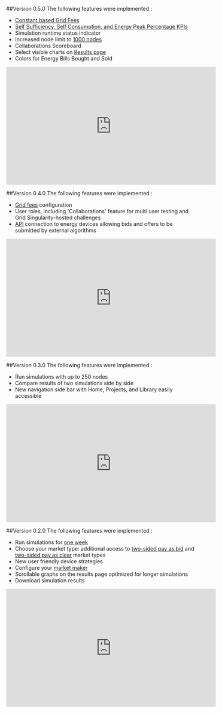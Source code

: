 ##Version 0.5.0
The following features were implemented :

* [Constant based Grid Fees](constant-fees.md)
* [Self Sufficiency, Self Consumption, and Energy Peak Percentage KPIs](kpis.md)
* Simulation runtime status indicator
* Increased node limit to [1000 nodes](grid-setup.md)
* Collaborations Scoreboard
* Select visible charts on [Results page](results.md)
* Colors for Energy Bills Bought and Sold


<iframe width="560" height="315" src="https://www.youtube.com/embed/RJmKY-sPxKo" frameborder="0" allow="accelerometer; autoplay; encrypted-media; gyroscope; picture-in-picture" allowfullscreen></iframe>


##Version 0.4.0
The following features were implemented :

* [Grid fees](percentage-fees.md) configuration
* User roles, including 'Collaborations' feature for multi user testing and Grid Singularity-hosted challenges
* [API](api.md) connection to energy devices allowing bids and offers to be submitted by external algorithms 


<iframe width="560" height="315" src="https://www.youtube.com/embed/8un6qw_CGjI" frameborder="0" allow="accelerometer; autoplay; encrypted-media; gyroscope; picture-in-picture" allowfullscreen></iframe>


##Version 0.3.0
The following features were implemented :

* Run simulations with up to 250 nodes
* Compare results of two simulations side by side
* New navigation side bar with Home, Projects, and Library easily accessible


<iframe width="560" height="315" src="https://www.youtube.com/embed/0hOJ_GAH-rs" frameborder="0" allow="accelerometer; autoplay; encrypted-media; gyroscope; picture-in-picture" allowfullscreen></iframe>

##Version 0.2.0
The following features were implemented :

* Run simulations for [one week](general-settings.md)
* Choose your market type: additional access to [two-sided pay as bid](two-sided-pay-as-bid.md) and [two-sided pay as clear](two-sided-pay-as-clear.md) market types
* New user friendly device strategies
* Configure your [market maker](market-maker.md)
* Scrollable graphs on the results page optimized for longer simulations
* Download simulation results

<iframe width="560" height="315" src="https://www.youtube.com/embed/hHXWzs1PJGI" frameborder="0" allow="accelerometer; autoplay; encrypted-media; gyroscope; picture-in-picture" allowfullscreen></iframe>


